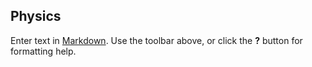 ## Physics

Enter text in [Markdown](http://daringfireball.net/projects/markdown/). Use the toolbar above, or click the **?** button for formatting help.
